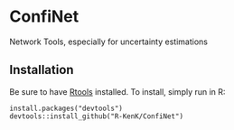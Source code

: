 # ConfiNet
Network Tools, especially for uncertainty estimations

## Installation

Be sure to have [Rtools](https://cran.r-project.org/bin/windows/Rtools/) installed.
To install, simply run in R:
```
install.packages("devtools")
devtools::install_github("R-KenK/ConfiNet")
```
